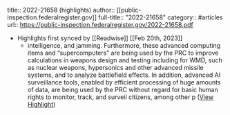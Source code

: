 title:: 2022-21658 (highlights)
author:: [[public-inspection.federalregister.gov]]
full-title:: "2022-21658"
category:: #articles
url:: https://public-inspection.federalregister.gov/2022-21658.pdf

- Highlights first synced by [[Readwise]] [[Feb 20th, 2023]]
	- intelligence, and jamming. Furthermore, these advanced computing items and “supercomputers” are being used by the PRC to improve calculations in weapons design and testing including for WMD, such as nuclear weapons, hypersonics and other advanced missile systems, and to analyze battlefield effects. In addition, advanced AI surveillance tools, enabled by efficient processing of huge amounts of data, are being used by the PRC without regard for basic human rights to monitor, track, and surveil citizens, among other p ([View Highlight](https://read.readwise.io/read/01gfsyb1x2vf4qf1qnjbpx71d2))